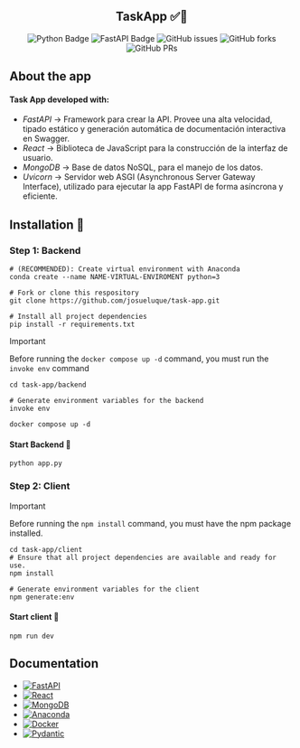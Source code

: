 <div align="center">

<h2>
 TaskApp ✅📝
</h2>

![Python Badge](https://img.shields.io/badge/Python-090a15?logo=python)
![FastAPI Badge](https://img.shields.io/badge/FastAPI-000?logo=fastapi)
![GitHub issues](https://img.shields.io/github/issues/josueluque/task-app)
![GitHub forks](https://img.shields.io/github/forks/josueluque/task-app)
![GitHub PRs](https://img.shields.io/github/issues-pr/josueluque/task-app)

</div>

## About the app

#### Task App developed with:

- _FastAPI_ -> Framework para crear la API. Provee una alta velocidad, tipado estático y generación automática de documentación interactiva en Swagger.
- _React_ -> Biblioteca de JavaScript para la construcción de la interfaz de usuario.
- _MongoDB_ -> Base de datos NoSQL, para el manejo de los datos.
- _Uvicorn_ -> Servidor web ASGI (Asynchronous Server Gateway Interface), utilizado para ejecutar la app FastAPI de forma asíncrona y eficiente.

## Installation 🔧

### Step 1: Backend

```
# (RECOMMENDED): Create virtual environment with Anaconda 
conda create --name NAME-VIRTUAL-ENVIROMENT python=3

# Fork or clone this respository
git clone https://github.com/josueluque/task-app.git

# Install all project dependencies
pip install -r requirements.txt
```

> [!IMPORTANT]
> Before running the `docker compose up -d` command, you must run the `invoke env` command

```
cd task-app/backend

# Generate environment variables for the backend
invoke env

docker compose up -d
```
  
#### Start Backend 🚀

```
python app.py
```



### Step 2: Client
> [!IMPORTANT]
> Before running the `npm install` command, you must have the npm package installed.

```
cd task-app/client
# Ensure that all project dependencies are available and ready for use.
npm install

# Generate environment variables for the client
npm generate:env
```

#### Start client 🚀

```
npm run dev
```

## Documentation

- [![FastAPI][fastapi-badge]][fastapi-url]
- [![React][react-badge]][react-url]
- [![MongoDB][mongodb-badge]][mongodb-url]
- [![Anaconda][anaconda-badge]][anaconda-url]
- [![Docker][docker-badge]][docker-url]
- [![Pydantic][pydantic-badge]][pydantic-url]

<!-- Variables -->

[fastapi-badge]: https://img.shields.io/badge/fastapi-000?style=for-the-badge&logo=fastapi
[fastapi-url]: https://fastapi.tiangolo.com/
[anaconda-badge]: https://img.shields.io/badge/anaconda-000?style=for-the-badge&logo=anaconda
[anaconda-url]: https://docs.anaconda.com/free/anaconda/configurations/switch-environment/
[docker-badge]: https://img.shields.io/badge/docker-000?style=for-the-badge&logo=docker
[docker-url]: https://docs.docker.com/
[pydantic-badge]: https://img.shields.io/badge/pydantic-000?style=for-the-badge&logo=pydantic
[pydantic-url]: https://docs.pydantic.dev/latest/
[react-badge]: https://img.shields.io/badge/react-000?style=for-the-badge&logo=react
[react-url]: https://es.react.dev/
[mongodb-badge]: https://img.shields.io/badge/mongodb-000?style=for-the-badge&logo=mongodb
[mongodb-url]: https://www.mongodb.com/docs/manual/crud/
